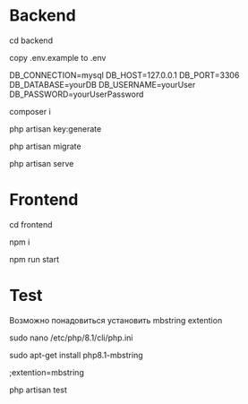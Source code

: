 # Backend

cd backend

copy .env.example to .env

DB_CONNECTION=mysql
DB_HOST=127.0.0.1
DB_PORT=3306
DB_DATABASE=yourDB
DB_USERNAME=yourUser
DB_PASSWORD=yourUserPassword

composer i

php artisan key:generate

php artisan migrate

php artisan serve


# Frontend

cd frontend

npm i

npm run start

# Test
Возможно понадовиться установить mbstring extention

sudo nano /etc/php/8.1/cli/php.ini

sudo apt-get install php8.1-mbstring

;extention=mbstring


php artisan test


